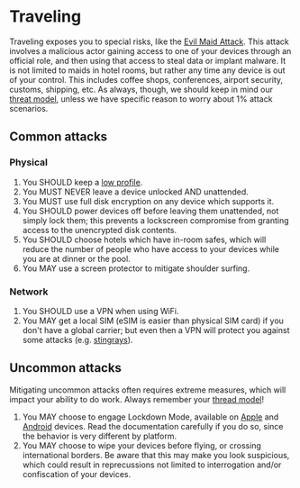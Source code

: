 # Traveling

Traveling exposes you to special risks, like the [Evil Maid Attack](https://en.wikipedia.org/wiki/Evil_maid_attack).  This attack involves a malicious actor gaining access to one of your devices through an official role, and then using that access to steal data or implant malware.  It is not limited to maids in hotel rooms, but rather any time any device is out of your control.  This includes coffee shops, conferences, airport security, customs, shipping, etc.  As always, though, we should keep in mind our [threat model](./threat_model.md), unless we have specific reason to worry about 1% attack scenarios.

## Common attacks

### Physical

1. You SHOULD keep a [low profile](https://a16zcrypto.com/posts/article/personal-physical-security/).
1. You MUST NEVER leave a device unlocked AND unattended.
1. You MUST use full disk encryption on any device which supports it.
1. You SHOULD power devices off before leaving them unattended, not simply lock them; this prevents a lockscreen compromise from granting access to the unencrypted disk contents.
1. You SHOULD choose hotels which have in-room safes, which will reduce the number of people who have access to your devices while you are at dinner or the pool.
1. You MAY use a screen protector to mitigate shoulder surfing.

### Network

1. You SHOULD use a VPN when using WiFi.
1. You MAY get a local SIM (eSIM is easier than physical SIM card) if you don't have a global carrier; but even then a VPN will protect you against some attacks (e.g. [stingrays](https://en.wikipedia.org/wiki/Stingray_phone_tracker)).

## Uncommon attacks

Mitigating uncommon attacks often requires extreme measures, which will impact your ability to do work.  Always remember your [thread model](./threat_model.md)!

1. You MAY choose to engage Lockdown Mode, available on [Apple](https://support.apple.com/en-us/105120) and [Android](https://www.airdroid.com/mdm/android-lockdown-mode-in-business-scenarios/) devices.  Read the documentation carefully if you do so, since the behavior is very different by platform.
1. You MAY choose to wipe your devices before flying, or crossing international borders.  Be aware that this may make you look suspicious, which could result in reprecussions not limited to interrogation and/or confiscation of your devices.
